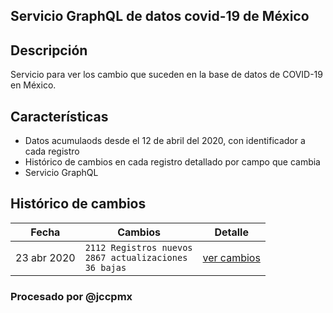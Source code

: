 ## Servicio GraphQL de datos covid-19 de México

## Descripción
Servicio para ver los cambio que suceden en la base de datos de COVID-19 en México.


## Características
- Datos acumulaods desde el 12 de abril del 2020, con identificador a cada registro
- Histórico de cambios en cada registro detallado por campo que cambia
- Servicio GraphQL



## Histórico de cambios

|Fecha|Cambios|Detalle|
|------------|-------------------|------------------|
|23 abr 2020 |```2112 Registros nuevos``` <br />```2867 actualizaciones``` <br />```36 bajas```|[ver cambios][abr20] |


### Procesado por @jccpmx


[abr20]: <https://github.com/jccpmx/covid19mx/blob/master/cambios23abr20.md>
